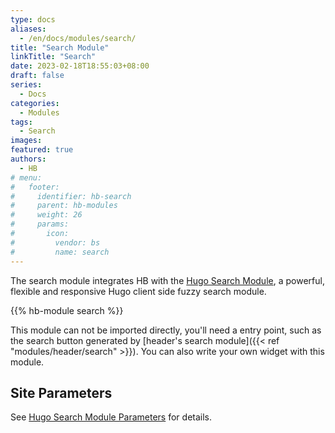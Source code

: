 ```yaml
---
type: docs
aliases:
  - /en/docs/modules/search/
title: "Search Module"
linkTitle: "Search"
date: 2023-02-18T18:55:03+08:00
draft: false
series:
  - Docs
categories:
  - Modules
tags:
  - Search
images:
featured: true
authors:
  - HB
# menu:
#   footer:
#     identifier: hb-search
#     parent: hb-modules
#     weight: 26
#     params:
#       icon:
#         vendor: bs
#         name: search
---
```


The search module integrates HB with the [Hugo Search Module](https://github.com/hugomods/search), a powerful, flexible and responsive Hugo client side fuzzy search module.

<!--more-->

{{% hb-module search %}}

This module can not be imported directly, you'll need a entry point, such as the search button generated by [header's search module]({{< ref "modules/header/search" >}}). You can also write your own widget with this module.

## Site Parameters

See [Hugo Search Module Parameters](https://hugomods.com/en/docs/search/#site-parameters) for details.
